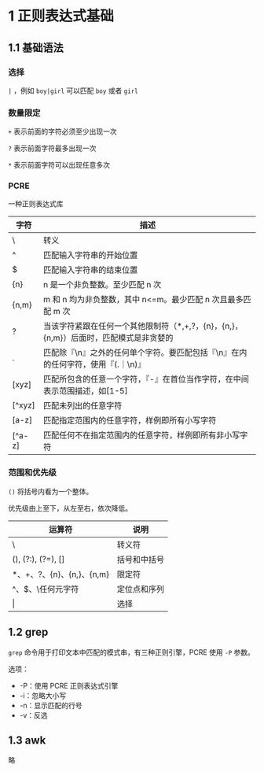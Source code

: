 # 1 正则表达式基础

## 1.1 基础语法

### 选择

`|` ，例如 `boy|girl` 可以匹配 `boy` 或者 `girl`



### 数量限定

`+` 表示前面的字符必须至少出现一次

`?` 表示前面字符最多出现一次

`*` 表示前面字符可以出现任意多次



### PCRE

一种正则表达式库

| 字符   | 描述                                                         |
| ------ | ------------------------------------------------------------ |
| \      | 转义                                                         |
| ^      | 匹配输入字符串的开始位置                                     |
| $      | 匹配输入字符串的结束位置                                     |
| {n}    | n 是一个非负整数。至少匹配 n 次                              |
| {n,m}  | m 和 n 均为非负整数，其中 n<=m。最少匹配 n 次且最多匹配 m 次 |
| ?      | 当该字符紧跟在任何一个其他限制符（*,+,?，{n}，{n,}，{n,m}）后面时，匹配模式是非贪婪的 |
| .      | 匹配除『\n』之外的任何单个字符。要匹配包括『\n』在内的任何字符，使用『(.｜\n)』 |
| [xyz]  | 匹配所包含的任意一个字符，『-』在首位当作字符，在中间表示范围描述，如[1-5] |
| [^xyz] | 匹配未列出的任意字符                                         |
| [a-z]  | 匹配指定范围内的任意字符，样例即所有小写字符                 |
| [^a-z] | 匹配任何不在指定范围内的任意字符，样例即所有非小写字符       |



### 范围和优先级

`()` 将括号内看为一个整体。

优先级由上至下，从左至右，依次降低。

| 运算符                    | 说明         |
| ------------------------- | ------------ |
| \                         | 转义符       |
| (), (?:), (?=), []        | 括号和中括号 |
| *、+、?、{n}、{n,}、{n,m} | 限定符       |
| ^、$、\任何元字符         | 定位点和序列 |
| \|                        | 选择         |



## 1.2 grep

`grep` 命令用于打印文本中匹配的模式串，有三种正则引擎，PCRE 使用 `-P` 参数。

选项：

+ -P：使用 PCRE 正则表达式引擎
+ -i：忽略大小写
+ -n：显示匹配的行号
+ -v：反选



## 1.3 awk

略

